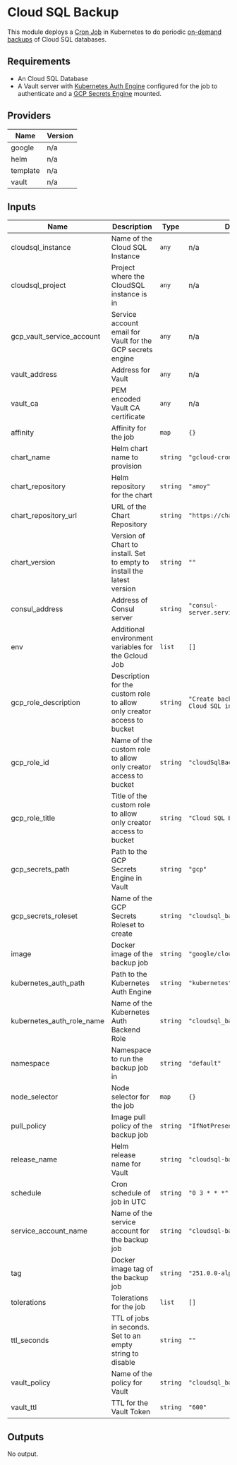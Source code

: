 # Cloud SQL Backup

This module deploys a
[Cron Job](https://kubernetes.io/docs/concepts/workloads/controllers/cron-jobs/) in Kubernetes to
do periodic
[on-demand backups](https://cloud.google.com/sql/docs/postgres/backup-recovery/backing-up#on-demand)
of Cloud SQL databases.

## Requirements

- An Cloud SQL Database
- A Vault server with [Kubernetes Auth Engine](https://www.vaultproject.io/docs/auth/kubernetes.html)
    configured for the job to authenticate and a
    [GCP Secrets Engine](https://www.vaultproject.io/docs/secrets/gcp/index.html) mounted.

## Providers

| Name | Version |
|------|---------|
| google | n/a |
| helm | n/a |
| template | n/a |
| vault | n/a |

## Inputs

| Name | Description | Type | Default | Required |
|------|-------------|------|---------|:-----:|
| cloudsql\_instance | Name of the Cloud SQL Instance | `any` | n/a | yes |
| cloudsql\_project | Project where the CloudSQL instance is in | `any` | n/a | yes |
| gcp\_vault\_service\_account | Service account email for Vault for the GCP secrets engine | `any` | n/a | yes |
| vault\_address | Address for Vault | `any` | n/a | yes |
| vault\_ca | PEM encoded Vault CA certificate | `any` | n/a | yes |
| affinity | Affinity for the job | `map` | `{}` | no |
| chart\_name | Helm chart name to provision | `string` | `"gcloud-cron"` | no |
| chart\_repository | Helm repository for the chart | `string` | `"amoy"` | no |
| chart\_repository\_url | URL of the Chart Repository | `string` | `"https://charts.amoy.ai"` | no |
| chart\_version | Version of Chart to install. Set to empty to install the latest version | `string` | `""` | no |
| consul\_address | Address of Consul server | `string` | `"consul-server.service.consul:8500"` | no |
| env | Additional environment variables for the Gcloud Job | `list` | `[]` | no |
| gcp\_role\_description | Description for the custom role to allow only creator access to bucket | `string` | `"Create backup runs for Cloud SQL instances."` | no |
| gcp\_role\_id | Name of the custom role to allow only creator access to bucket | `string` | `"cloudSqlBackup"` | no |
| gcp\_role\_title | Title of the custom role to allow only creator access to bucket | `string` | `"Cloud SQL Backup Creator"` | no |
| gcp\_secrets\_path | Path to the GCP Secrets Engine in Vault | `string` | `"gcp"` | no |
| gcp\_secrets\_roleset | Name of the GCP Secrets Roleset to create | `string` | `"cloudsql_backup"` | no |
| image | Docker image of the backup job | `string` | `"google/cloud-sdk"` | no |
| kubernetes\_auth\_path | Path to the Kubernetes Auth Engine | `string` | `"kubernetes"` | no |
| kubernetes\_auth\_role\_name | Name of the Kubernetes Auth Backend Role | `string` | `"cloudsql_backup"` | no |
| namespace | Namespace to run the backup job in | `string` | `"default"` | no |
| node\_selector | Node selector for the job | `map` | `{}` | no |
| pull\_policy | Image pull policy of the backup job | `string` | `"IfNotPresent"` | no |
| release\_name | Helm release name for Vault | `string` | `"cloudsql-backup"` | no |
| schedule | Cron schedule of job in UTC | `string` | `"0 3 * * *"` | no |
| service\_account\_name | Name of the service account for the backup job | `string` | `"cloudsql-backup"` | no |
| tag | Docker image tag of the backup job | `string` | `"251.0.0-alpine"` | no |
| tolerations | Tolerations for the job | `list` | `[]` | no |
| ttl\_seconds | TTL of jobs in seconds. Set to an empty string to disable | `string` | `""` | no |
| vault\_policy | Name of the policy for Vault | `string` | `"cloudsql_backup"` | no |
| vault\_ttl | TTL for the Vault Token | `string` | `"600"` | no |

## Outputs

No output.
